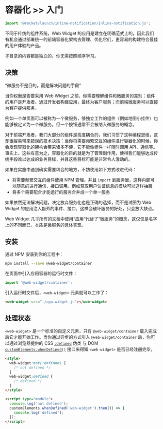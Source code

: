 # 容器化 >> 入门

```js script
import '@rocket/launch/inline-notification/inline-notification.js';
```

不同于传统的组件系统，Web Widget 的应用是建立在明确范式上的，因此我们有机会通过部署统一的前端容器化架构去管理、优化它们，更容易的构建符合最佳的用户体验的产品。

子目录的内容都是独立的，你无需按照顺序学习。

## 决策

“微服务不是目的，而是解决问题的手段”

当你权衡是否要采用 Web Widget 之前，你需要理解组件和微服务的差别：组件的用户是开发者，通过开发者构建应用，最终为客户服务；而前端微服务可以直接为客户提供服务。

例如一个单页面可以被称为一个微服务，够独立工作的组件（例如地图小挂件）也能够被定义为一个微服务，但一个按钮通常不会被纳入微服务的概念。

对于前端开发者，我们大部分的组件是高度耦合的，我们习惯了这种编程思维，这却很容易带来错误的技术决策：当你将需要频繁交互的组件进行容器化的时候，你会发现容器化的架构会带来诸多不便，它不能像组件一样随时调用 API、通信等。事实上，这些有意为之，容器化的目的就是为了管理副作用，使得我们能够达成传统手段难以达成的业务目标，并且这些目标可能是非常令人激动的。

如果在实施中遇到确实需要耦合的地方，不妨使用如下方式改进代码：

* 将需要频繁交互的组件使用 NPM 管理，并且 `import` 到服务里，这样内部可以随意的进行通信、接口调用。例如获取用户认证信息的模块可以这样抽离
* 将多个需要配合才能运行的服务合并成一个单一服务

如果依然无法解决问题，决定放弃服务化也是正确的选择，而不是试图为 Web Widget 的应用注入额外的事件、接口，这样会破坏服务的好处，只会放大缺点。

<inline-notification type="tip">

Web Widget 几乎所有的文档中使用“应用”代替了“微服务”的概念，这仅仅是名字上的不同而已，本质是微服务的具体实现。

</inline-notification>

## 安装

通过 NPM 安装到你的工程中：

```bash
npm install --save @web-widget/container
```

在页面中引入应用容器的运行时文件：

```js
import '@web-widget/container';
```

引入运行时文件后，`<web-widget>` 元素就可以工作了：

```html
<web-widget src="./app.widget.js"></web-widget>
```

## 处理状态

`<web-widget>` 是一个标准的自定义元素，只有 `@web-widget/container` 载入完成后它才能开始工作。当你通过异步的方式引入 `@web-widget/container` 后，你可以通过浏览器提供的 CSS [`:defined`](https://developer.mozilla.org/en-US/docs/Web/CSS/:defined) 伪类 与 DOM [`customElements.whenDefined()`](https://developer.mozilla.org/en-US/docs/Web/API/CustomElementRegistry/whenDefined) 接口来得知 `<web-widget>` 是否已经注册完毕。

```html
<style>
  web-widget:not(:defined) {
    /* not defined */
  }
  web-widget:defined {
    /* defined */
  }
</style>

<script type="module">
  console.log('not defined');
  customElements.whenDefined('web-widget').then(() => {
    console.log('defined');
  });
</script>
```